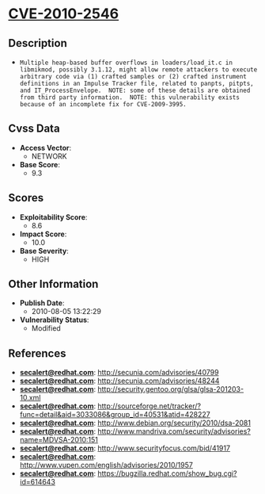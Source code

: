 
# [CVE-2010-2546](https://cve.mitre.org/cgi-bin/cvename.cgi?name=CVE-2010-2546)

## Description

- `Multiple heap-based buffer overflows in loaders/load_it.c in libmikmod, possibly 3.1.12, might allow remote attackers to execute arbitrary code via (1) crafted samples or (2) crafted instrument definitions in an Impulse Tracker file, related to panpts, pitpts, and IT_ProcessEnvelope.  NOTE: some of these details are obtained from third party information.  NOTE: this vulnerability exists because of an incomplete fix for CVE-2009-3995.`

## Cvss Data

- **Access Vector**:
  - NETWORK
- **Base Score**:
  - 9.3

## Scores

- **Exploitability Score**:
  - 8.6
- **Impact Score**:
  - 10.0
- **Base Severity**:
  - HIGH

## Other Information

- **Publish Date**:
  - 2010-08-05 13:22:29
- **Vulnerability Status**:
  - Modified

## References

- **secalert@redhat.com**: http://secunia.com/advisories/40799
- **secalert@redhat.com**: http://secunia.com/advisories/48244
- **secalert@redhat.com**: http://security.gentoo.org/glsa/glsa-201203-10.xml
- **secalert@redhat.com**: http://sourceforge.net/tracker/?func=detail&aid=3033086&group_id=40531&atid=428227
- **secalert@redhat.com**: http://www.debian.org/security/2010/dsa-2081
- **secalert@redhat.com**: http://www.mandriva.com/security/advisories?name=MDVSA-2010:151
- **secalert@redhat.com**: http://www.securityfocus.com/bid/41917
- **secalert@redhat.com**: http://www.vupen.com/english/advisories/2010/1957
- **secalert@redhat.com**: https://bugzilla.redhat.com/show_bug.cgi?id=614643
